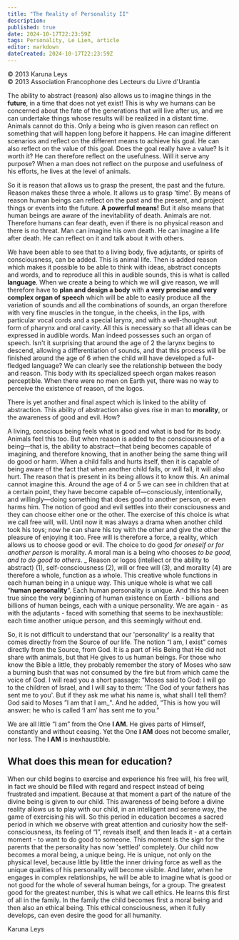 ```yaml
---
title: "The Reality of Personality II"
description: 
published: true
date: 2024-10-17T22:23:59Z
tags: Personality, Le Lien, article
editor: markdown
dateCreated: 2024-10-17T22:23:59Z
---
```


<p class="v-card v-sheet theme--light gray lighten-3 px-2">© 2013 Karuna Leys<br>© 2013 Association Francophone des Lecteurs du Livre d'Urantia</p>


The ability to abstract (reason) also allows us to imagine things in the **future**, in a time that does not yet exist! This is why we humans can be concerned about the fate of the generations that will live after us, and we can undertake things whose results will be realized in a distant time. Animals cannot do this. Only a being who is given reason can reflect on something that will happen long before it happens. He can imagine different scenarios and reflect on the different means to achieve his goal. He can also reflect on the value of this goal. Does the goal really have a value? Is it worth it? He can therefore reflect on the usefulness. Will it serve any purpose? When a man does not reflect on the purpose and usefulness of his efforts, he lives at the level of animals.

So it is reason that allows us to grasp the present, the past and the future. Reason makes these three a whole. It allows us to grasp 'time'. By means of reason human beings can reflect on the past and the present, and project things or events into the future. **A powerful means!** But it also means that human beings are aware of the inevitability of death. Animals are not. Therefore humans can fear death, even if there is no physical reason and there is no threat. Man can imagine his own death. He can imagine a life after death. He can reflect on it and talk about it with others.

We have been able to see that to a living body, five adjutants, or spirits of consciousness, can be added. This is animal life. Then is added reason which makes it possible to be able to think with ideas, abstract concepts and words, and to reproduce all this in audible sounds, this is what is called **language**. When we create a being to which we will give reason, we will therefore have to **plan and design a body** with **a very precise and very complex organ of speech** which will be able to easily produce all the variation of sounds and all the combinations of sounds, an organ therefore with very fine muscles in the tongue, in the cheeks, in the lips, with particular vocal cords and a special larynx, and with a well-thought-out form of pharynx and oral cavity. All this is necessary so that all ideas can be expressed in audible words. Man indeed possesses such an organ of speech. Isn't it surprising that around the age of 2 the larynx begins to descend, allowing a differentiation of sounds, and that this process will be finished around the age of 6 when the child will have developed a full-fledged language? We can clearly see the relationship between the body and reason. This body with its specialized speech organ makes reason perceptible. When there were no men on Earth yet, there was no way to perceive the existence of reason, of the logos.

There is yet another and final aspect which is linked to the ability of abstraction. This ability of abstraction also gives rise in man to **morality**, or the awareness of good and evil. How?

A living, conscious being feels what is good and what is bad for its body. Animals feel this too. But when reason is added to the consciousness of a being—that is, the ability to abstract—that being becomes capable of imagining, and therefore knowing, that in another being the same thing will do good or harm. When a child falls and hurts itself, then it is capable of being aware of the fact that when another child falls, or will fall, it will also hurt. The reason that is present in its being allows it to know this. An animal cannot imagine this. Around the age of 4 or 5 we can see in children that at a certain point, they have become capable of—consciously, intentionally, and willingly—doing something that does good to another person, or even harms him. The notion of good and evil settles into their consciousness and they can choose either one or the other. The exercise of this choice is what we call free will, will. Until now it was always a drama when another child took his toys; now he can share his toy with the other and give the other the pleasure of enjoying it too. Free will is therefore a force, a reality, which allows us to choose good or evil. The choice to do good _for oneself or for another person_ is morality. A moral man is a being who chooses _to be good, and to do good to others_.
_
Reason or logos (intellect or the ability to abstract) (1), self-consciousness (2), will or free will (3), and morality (4) are therefore a whole, function as a whole. This creative whole functions in each human being in a unique way. This unique whole is what we call “**human personality**”. Each human personality is unique. And this has been true since the very beginning of human existence on Earth - billions and billions of human beings, each with a unique personality. We are again - as with the adjutants - faced with something that seems to be inexhaustible: each time another unique person, and this seemingly without end.

So, it is not difficult to understand that our 'personality' is a reality that comes directly from the Source of our life. The notion “I am, I exist” comes directly from the Source, from God. It is a part of His Being that He did not share with animals, but that He gives to us human beings. For those who know the Bible a little, they probably remember the story of Moses who saw a burning bush that was not consumed by the fire but from which came the voice of God. I will read you a short passage: “Moses said to God: I will go to the children of Israel, and I will say to them: 'The God of your fathers has sent me to you'. But if they ask me what his name is, what shall I tell them? God said to Moses ”I am that I am_". And he added, “This is how you will answer: he who is called ‘I am’ has sent me to you.”

We are all little “I am” from the One **I AM**. He gives parts of Himself, constantly and without ceasing. Yet the One **I AM** does not become smaller, nor less. The **I AM** is inexhaustible.

## What does this mean for education?

When our child begins to exercise and experience his free will, his free will, in fact we should be filled with regard and respect instead of being frustrated and impatient. Because at that moment a part of the nature of the divine being is given to our child. This awareness of being before a divine reality allows us to play with our child, in an intelligent and serene way, the game of exercising his will. So this period in education becomes a sacred period in which we observe with great attention and curiosity how the self-consciousness, its feeling of “I”, reveals itself, and then leads it - at a certain moment - to want to do good to someone. This moment is the sign for the parents that the personality has now 'settled' completely. Our child now becomes a moral being, a unique being. He is unique, not only on the physical level, because little by little the inner driving force as well as the unique qualities of his personality will become visible. And later, when he engages in complex relationships, he will be able to imagine what is good or not good for the whole of several human beings, for a group. The greatest good for the greatest number, this is what we call ethics. He learns this first of all in the family. In the family the child becomes first a moral being and then also an ethical being. This ethical consciousness, when it fully develops, can even desire the good for all humanity.

Karuna Leys

